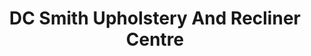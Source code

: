 ---
title: "DC Smith Upholstery And Recliner Centre"
url: /cromer/dc-smith-upholstery-and-recliner-centre/
shop: Möbel
---